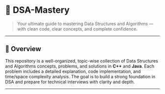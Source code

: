 # 🚀 DSA-Mastery

> Your ultimate guide to mastering Data Structures and Algorithms — with clean code, clear concepts, and complete confidence.

---

## 📌 Overview

This repository is a well-organized, topic-wise collection of Data Structures and Algorithms concepts, problems, and solutions in **C++** and **Java**. Each problem includes a detailed explanation, code implementation, and time/space complexity analysis. The goal is to build a strong foundation in DSA and prepare for technical interviews with clarity and depth.

---
